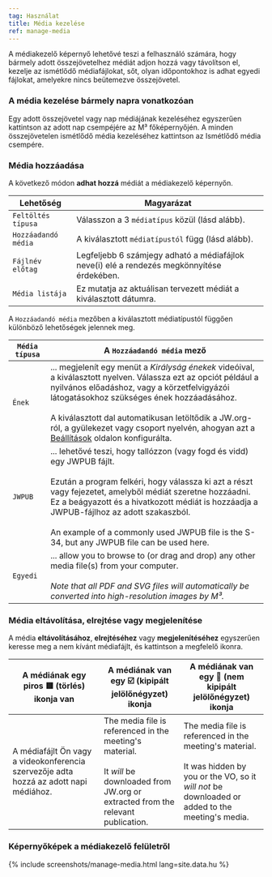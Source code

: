 ```yaml
---
tag: Használat
title: Média kezelése
ref: manage-media
---
```


A médiakezelő képernyő lehetővé teszi a felhasználó számára, hogy bármely adott összejövetelhez médiát adjon hozzá vagy távolítson el, kezelje az ismétlődő médiafájlokat, sőt, olyan időpontokhoz is adhat egyedi fájlokat, amelyekre nincs beütemezve összejövetel.

### A média kezelése bármely napra vonatkozóan

Egy adott összejövetel vagy nap médiájának kezeléséhez egyszerűen kattintson az adott nap csempéjére az M³ főképernyőjén. A minden összejövetelen ismétlődő média kezeléséhez kattintson az Ismétlődő média csempére.

### Média hozzáadása

A következő módon **adhat hozzá** médiát a médiakezelő képernyőn.

| Lehetőség           | Magyarázat                                                                                 |
| ------------------- | ------------------------------------------------------------------------------------------ |
| `Feltöltés típusa`  | Válasszon a 3 `médiatípus` közül (lásd alább).                                             |
| `Hozzáadandó média` | A kiválasztott `médiatípustól` függ (lásd alább).                                          |
| `Fájlnév előtag`    | Legfeljebb 6 számjegy adható a médiafájlok neve(i) elé a rendezés megkönnyítése érdekében. |
| `Média listája`     | Ez mutatja az aktuálisan tervezett médiát a kiválasztott dátumra.                          |

A `Hozzáadandó média` mezőben a kiválasztott médiatípustól függően különböző lehetőségek jelennek meg.

| `Média típusa` | A `Hozzáadandó média` mező                                                                                                                                                                                                                                                                                                                                                                                        |
| -------------- | ----------------------------------------------------------------------------------------------------------------------------------------------------------------------------------------------------------------------------------------------------------------------------------------------------------------------------------------------------------------------------------------------------------------- |
| `Ének`         | ... megjelenít egy menüt a *Királyság énekek* videóival, a kiválasztott nyelven. Válassza ezt az opciót például a nyilvános előadáshoz, vagy a körzetfelvigyázói látogatásokhoz szükséges ének hozzáadásához. <br><br> A kiválasztott dal automatikusan letöltődik a JW.org-ról, a gyülekezet vagy csoport nyelvén, ahogyan azt a [Beállítások]({{page.lang}}/#configuration) oldalon konfigurálta.   |
| `JWPUB`        | ... lehetővé teszi, hogy tallózzon (vagy fogd és vidd) egy JWPUB fájlt. <br><br> Ezután a program felkéri, hogy válassza ki azt a részt vagy fejezetet, amelyből médiát szeretne hozzáadni. Ez a beágyazott és a hivatkozott médiát is hozzáadja a JWPUB-fájlhoz az adott szakaszból. <br><br> An example of a commonly used JWPUB file is the S-34, but any JWPUB file can be used here. |
| `Egyedi`       | ... allow you to browse to (or drag and drop) any other media file(s) from your computer. <br><br> *Note that all PDF and SVG files will automatically be converted into high-resolution images by M³.*                                                                                                                                                                                               |

### Média eltávolítása, elrejtése vagy megjelenítése

A média **eltávolításához**, **elrejtéséhez** vagy **megjelenítéséhez** egyszerűen keresse meg a nem kívánt médiafájlt, és kattintson a megfelelő ikonra.

| A médiának egy piros 🟥 (törlés) ikonja van                                            | A médiának van egy ☑️ (kipipált jelölőnégyzet) ikonja                                                                                                        | A médiának van egy 🔲 (nem kipipált jelölőnégyzet) ikonja                                                                                                                     |
| ------------------------------------------------------------------------------------- | ------------------------------------------------------------------------------------------------------------------------------------------------------------ | ---------------------------------------------------------------------------------------------------------------------------------------------------------------------------- |
| A médiafájlt Ön vagy a videokonferencia szervezője adta hozzá az adott napi médiához. | The media file is referenced in the meeting's material. <br><br> It *will* be downloaded from JW.org or extracted from the relevant publication. | The media file is referenced in the meeting's material. <br><br> It was hidden by you or the VO, so it *will not* be downloaded or added to the meeting's media. |

### Képernyőképek a médiakezelő felületről

{% include screenshots/manage-media.html lang=site.data.hu %}
